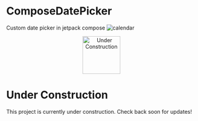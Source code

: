 # ComposeDatePicker
Custom date picker in jetpack compose
![calendar](https://user-images.githubusercontent.com/50372825/234139786-4166c418-83e5-4814-a201-0c13001a1fb4.PNG)


<p align="center">
  <img src="🚧" width="100" alt="Under Construction">
</p>

# Under Construction

This project is currently under construction. Check back soon for updates!
